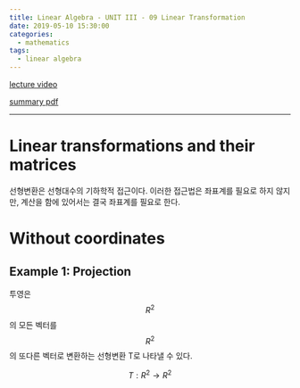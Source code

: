 ```yaml
---
title: Linear Algebra - UNIT III - 09 Linear Transformation
date: 2019-05-10 15:30:00
categories:
  - mathematics
tags:
  - linear algebra
---
```


[lecture video](https://www.youtube.com/watch?v=Ts3o2I8_Mxc)

[summary pdf](https://ocw.mit.edu/courses/mathematics/18-06sc-linear-algebra-fall-2011/positive-definite-matrices-and-applications/linear-transformations-and-their-matrices/MIT18_06SCF11_Ses3.6sum.pdf)

---

# Linear transformations and their matrices

선형변환은 선형대수의 기하학적 접근이다. 이러한 접근법은 좌표계를 필요로 하지 않지만, 계산을 함에 있어서는 결국 좌표계를 필요로 한다.

# Without coordinates

## Example 1: Projection

투영은 $$R^2$$의 모든 벡터를 $$R^2$$의 또다른 벡터로 변환하는 선형변환 T로 나타낼 수 있다.

$$T:R^2 \rightarrow R^2$$
